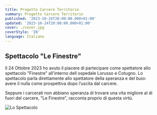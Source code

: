 ```yaml
---
title: Progetto Carcere Territorio
summary: Progetto Carcere Territorio
published: '2023-10-24T20:00:00.000+01:00'
updated: '2023-10-24T20:00:00.000+01:00'
cover: ./cover.jpg
coverStyle: 'IN'
language: Italiano
---
```


## Spettacolo "Le Finestre"
Il 24 Ottobre 2023 ho avuto il piacere di partecipare come spettatore allo spettacolo "Finestre" all'interno dell ospedale Lorusso e Cotugno.
Lo spettacolo parla direttamente allo spettatore della speranza e del buio: avere il nulla come prospettiva dopo l’uscita dal carcere.

Seppure i carcerati non abbiano speranza di trovare una vita migliore al di fuori del carcere, "Le Finestre", racconta proprio di questa virtù.

![Lo Spettacolo](/carcere-territorio/lo-spettacolo.jpg)
